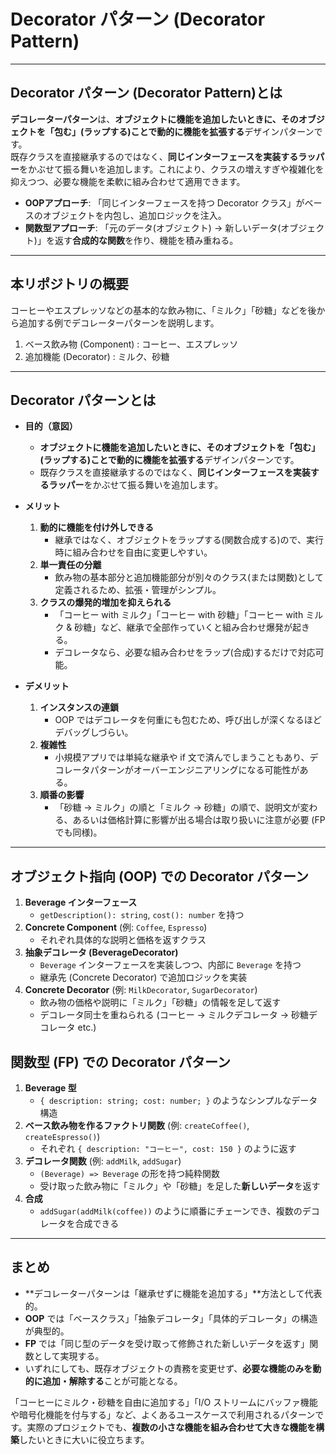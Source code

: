 # Decorator パターン (Decorator Pattern)

---

## Decorator パターン (Decorator Pattern)とは

**デコレーターパターン**は、**オブジェクトに機能を追加したいときに、そのオブジェクトを「包む」(ラップする)ことで動的に機能を拡張する**デザインパターンです。  
既存クラスを直接継承するのではなく、**同じインターフェースを実装するラッパー**をかぶせて振る舞いを追加します。これにより、クラスの増えすぎや複雑化を抑えつつ、必要な機能を柔軟に組み合わせて適用できます。

- **OOPアプローチ**: 「同じインターフェースを持つ Decorator クラス」がベースのオブジェクトを内包し、追加ロジックを注入。  
- **関数型アプローチ**: 「元のデータ(オブジェクト) → 新しいデータ(オブジェクト)」を返す**合成的な関数**を作り、機能を積み重ねる。  

---

## 本リポジトリの概要

コーヒーやエスプレッソなどの基本的な飲み物に、「ミルク」「砂糖」などを後から追加する例でデコレーターパターンを説明します。  

1. ベース飲み物 (Component) : コーヒー、エスプレッソ  
2. 追加機能 (Decorator) : ミルク、砂糖  

---

## Decorator パターンとは

- **目的（意図）**
  - **オブジェクトに機能を追加したいときに、そのオブジェクトを「包む」(ラップする)ことで動的に機能を拡張する**デザインパターンです。 
  - 既存クラスを直接継承するのではなく、**同じインターフェースを実装するラッパー**をかぶせて振る舞いを追加します。

- **メリット**
  1. **動的に機能を付け外しできる**  
     - 継承ではなく、オブジェクトをラップする(関数合成する)ので、実行時に組み合わせを自由に変更しやすい。  
  2. **単一責任の分離**  
     - 飲み物の基本部分と追加機能部分が別々のクラス(または関数)として定義されるため、拡張・管理がシンプル。  
  3. **クラスの爆発的増加を抑えられる**  
     - 「コーヒー with ミルク」「コーヒー with 砂糖」「コーヒー with ミルク & 砂糖」など、継承で全部作っていくと組み合わせ爆発が起きる。  
     - デコレータなら、必要な組み合わせをラップ(合成)するだけで対応可能。

- **デメリット**
  1. **インスタンスの連鎖**  
     - OOP ではデコレータを何重にも包むため、呼び出しが深くなるほどデバッグしづらい。  
  2. **複雑性**  
     - 小規模アプリでは単純な継承や if 文で済んでしまうこともあり、デコレータパターンがオーバーエンジニアリングになる可能性がある。  
  3. **順番の影響**  
     - 「砂糖 → ミルク」の順と「ミルク → 砂糖」の順で、説明文が変わる、あるいは価格計算に影響が出る場合は取り扱いに注意が必要 (FP でも同様)。  

---

## オブジェクト指向 (OOP) での Decorator パターン

1. **Beverage インターフェース**  
   - `getDescription(): string`, `cost(): number` を持つ  
2. **Concrete Component** (例: `Coffee`, `Espresso`)  
   - それぞれ具体的な説明と価格を返すクラス  
3. **抽象デコレータ (BeverageDecorator)**  
   - `Beverage` インターフェースを実装しつつ、内部に `Beverage` を持つ  
   - 継承先 (Concrete Decorator) で追加ロジックを実装  
4. **Concrete Decorator** (例: `MilkDecorator`, `SugarDecorator`)  
   - 飲み物の価格や説明に「ミルク」「砂糖」の情報を足して返す  
   - デコレータ同士を重ねられる (コーヒー → ミルクデコレータ → 砂糖デコレータ etc.)  

## 関数型 (FP) での Decorator パターン

1. **Beverage 型**  
   - `{ description: string; cost: number; }` のようなシンプルなデータ構造  
2. **ベース飲み物を作るファクトリ関数** (例: `createCoffee()`, `createEspresso()`)  
   - それぞれ `{ description: "コーヒー", cost: 150 }` のように返す  
3. **デコレータ関数** (例: `addMilk`, `addSugar`)  
   - `(Beverage) => Beverage` の形を持つ純粋関数  
   - 受け取った飲み物に「ミルク」や「砂糖」を足した**新しいデータ**を返す  
4. **合成**  
   - `addSugar(addMilk(coffee))` のように順番にチェーンでき、複数のデコレータを合成できる  

---

## まとめ

- **デコレーターパターンは「継承せずに機能を追加する」**方法として代表的。  
- **OOP** では「ベースクラス」「抽象デコレータ」「具体的デコレータ」の構造が典型的。  
- **FP** では「同じ型のデータを受け取って修飾された新しいデータを返す」関数として実現する。  
- いずれにしても、既存オブジェクトの責務を変更せず、**必要な機能のみを動的に追加・解除する**ことが可能となる。  

「コーヒーにミルク・砂糖を自由に追加する」「I/O ストリームにバッファ機能や暗号化機能を付与する」など、よくあるユースケースで利用されるパターンです。実際のプロジェクトでも、**複数の小さな機能を組み合わせて大きな機能を構築**したいときに大いに役立ちます。